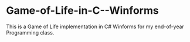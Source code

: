 # Game-of-Life-in-C--Winforms

This is a Game of Life implementation in C# Winforms for my end-of-year Programming class.
